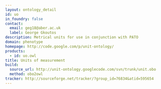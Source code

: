 ```yaml
---
layout: ontology_detail
id: uo
in_foundry: false
contact:
  email: geg18@aber.ac.uk
  label: George Gkoutos
description: Metrical units for use in conjunction with PATO
domain: phenotype
homepage: http://code.google.com/p/unit-ontology/
products:
  - id: uo.owl
title: Units of measurement
build:
  source_url: http://unit-ontology.googlecode.com/svn/trunk/unit.obo
  method: obo2owl
tracker: http://sourceforge.net/tracker/?group_id=76834&atid=595654
---
```

